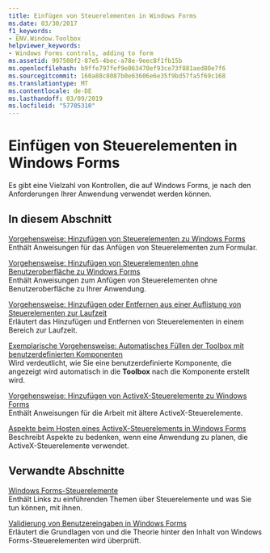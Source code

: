 ```yaml
---
title: Einfügen von Steuerelementen in Windows Forms
ms.date: 03/30/2017
f1_keywords:
- ENV.Window.Toolbox
helpviewer_keywords:
- Windows Forms controls, adding to form
ms.assetid: 997508f2-87e5-4bec-a78e-9eec8f1fb15b
ms.openlocfilehash: b9ffe797fef9e063470ef93ce73f881aed80e7f6
ms.sourcegitcommit: 160a88c8087b0e63606e6e35f9bd57fa5f69c168
ms.translationtype: MT
ms.contentlocale: de-DE
ms.lasthandoff: 03/09/2019
ms.locfileid: "57705310"
---
```

# <a name="putting-controls-on-windows-forms"></a>Einfügen von Steuerelementen in Windows Forms
Es gibt eine Vielzahl von Kontrollen, die auf Windows Forms, je nach den Anforderungen Ihrer Anwendung verwendet werden können.  
  
## <a name="in-this-section"></a>In diesem Abschnitt  
 [Vorgehensweise: Hinzufügen von Steuerelementen zu Windows Forms](how-to-add-controls-to-windows-forms.md)  
 Enthält Anweisungen für das Anfügen von Steuerelementen zum Formular.  
  
 [Vorgehensweise: Hinzufügen von Steuerelementen ohne Benutzeroberfläche zu Windows Forms](how-to-add-controls-without-a-user-interface-to-windows-forms.md)  
 Enthält Anweisungen zum Anfügen von Steuerelementen ohne Benutzeroberfläche zu Ihrer Anwendung.  
  
 [Vorgehensweise: Hinzufügen oder Entfernen aus einer Auflistung von Steuerelementen zur Laufzeit](how-to-add-to-or-remove-from-a-collection-of-controls-at-run-time.md)  
 Erläutert das Hinzufügen und Entfernen von Steuerelementen in einem Bereich zur Laufzeit.  
  
 [Exemplarische Vorgehensweise: Automatisches Füllen der Toolbox mit benutzerdefinierten Komponenten](walkthrough-automatically-populating-the-toolbox-with-custom-components.md)  
 Wird verdeutlicht, wie Sie eine benutzerdefinierte Komponente, die angezeigt wird automatisch in die **Toolbox** nach die Komponente erstellt wird.  
  
 [Vorgehensweise: Hinzufügen von ActiveX-Steuerelemente zu Windows Forms](how-to-add-activex-controls-to-windows-forms.md)  
 Enthält Anweisungen für die Arbeit mit ältere ActiveX-Steuerelemente.  
  
 [Aspekte beim Hosten eines ActiveX-Steuerelements in Windows Forms](considerations-when-hosting-an-activex-control-on-a-windows-form.md)  
 Beschreibt Aspekte zu bedenken, wenn eine Anwendung zu planen, die ActiveX-Steuerelemente verwendet.  
  
## <a name="related-sections"></a>Verwandte Abschnitte  
 [Windows Forms-Steuerelemente](index.md)  
 Enthält Links zu einführenden Themen über Steuerelemente und was Sie tun können, mit ihnen.  
  
 [Validierung von Benutzereingaben in Windows Forms](../user-input-validation-in-windows-forms.md)  
 Erläutert die Grundlagen von und die Theorie hinter den Inhalt von Windows Forms-Steuerelementen wird überprüft.
